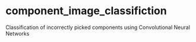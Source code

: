 # component_image_classifiction
Classification of incorrectly picked components using Convolutional Neural Networks
